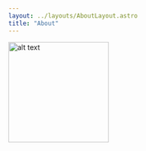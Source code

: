 ```yaml
---
layout: ../layouts/AboutLayout.astro
title: "About"
---
```


<img src="./icon.jpg" alt="alt text" width="200">
